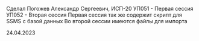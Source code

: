 Сделал Погожев Александр Сергеевич, ИСП-20
УП051 - Первая сессия
УП052 - Вторая сессия
Первая сессия так же содержит скрипт для SSMS с базой данных
Во второй сессии имеются файлы для импорта



24.04.2023

